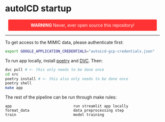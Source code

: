 # autoICD startup

<div style="text-align: center; padding: 10px; margin: 10px; border-outline: 1px solid darkgray; border-radius: 3px; background-color: #ff3333; color: white;">
  <strong>WARNING</strong> Never, ever open source this repository!
</div>

<hr/>

To get access to the MIMIC data, please authenticate first:
```bash
export GOOGLE_APPLICATION_CREDENTIALS="autoicd-gcp-credentials.json"
```

To run app locally, install [poetry](https://python-poetry.org/docs/#installation) and [DVC](https://dvc.org). Then:
```bash
dvc pull # <- this only needs to be done once
cd src
poetry install # <- this also only needs to be done once
poetry shell
make app
``` 

The rest of the pipeline can be run through make rules:
```
app                            run streamlit app locally
format_data                    data preprocessing step
train                          model training
```